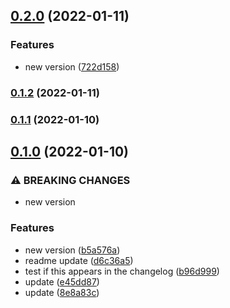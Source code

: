 ## [0.2.0](https://github.com/pabpazjim/bdd_metamodel/compare/0.1.2...0.2.0) (2022-01-11)


### Features

* new version ([722d158](https://github.com/pabpazjim/bdd_metamodel/commit/722d158b9786d7ae919ae84542fb43295343615b))

### [0.1.2](https://github.com/pabpazjim/bdd_metamodel/compare/0.1.1...0.1.2) (2022-01-11)

### [0.1.1](https://github.com/pabpazjim/bdd_metamodel/compare/0.1.0...0.1.1) (2022-01-10)

## [0.1.0](https://github.com/pabpazjim/bdd_metamodel/compare/d6c36a56b73a5310b6a16d784d6d07582b58b114...0.1.0) (2022-01-10)


### ⚠ BREAKING CHANGES

* new version 

### Features

* new version  ([b5a576a](https://github.com/pabpazjim/bdd_metamodel/commit/b5a576a66ffec13f66a486a00c378d66027c12b2))
* readme update ([d6c36a5](https://github.com/pabpazjim/bdd_metamodel/commit/d6c36a56b73a5310b6a16d784d6d07582b58b114))
* test if this appears in the changelog ([b96d999](https://github.com/pabpazjim/bdd_metamodel/commit/b96d9999d98bb793d5a7d052f8839a70d6cfba58))
* update ([e45dd87](https://github.com/pabpazjim/bdd_metamodel/commit/e45dd871919253ce094b1f7b4e21725517dfb716))
* update ([8e8a83c](https://github.com/pabpazjim/bdd_metamodel/commit/8e8a83c641f57000197b8fa3845cdf477665b351))

